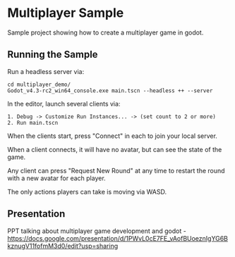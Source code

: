 
# Multiplayer Sample


Sample project showing how to create a multiplayer game in godot.

## Running the Sample

Run a headless server via:
	
```
cd multiplayer_demo/
Godot_v4.3-rc2_win64_console.exe main.tscn --headless ++ --server
```

In the editor, launch several clients via:
	
```
1. Debug -> Customize Run Instances... -> (set count to 2 or more)
2. Run main.tscn
```

When the clients start, press "Connect" in each to join your local server.

When a client connects, it will have no avatar, but can see the state of the game.

Any client can press "Request New Round" at any time to restart the round with a new avatar for each player.

The only actions players can take is moving via WASD.

## Presentation

PPT talking about multiplayer game development and godot - https://docs.google.com/presentation/d/1PWvL0cE7FE_vAofBUoeznIgYG6BkznugV11fofmM3d0/edit?usp=sharing
